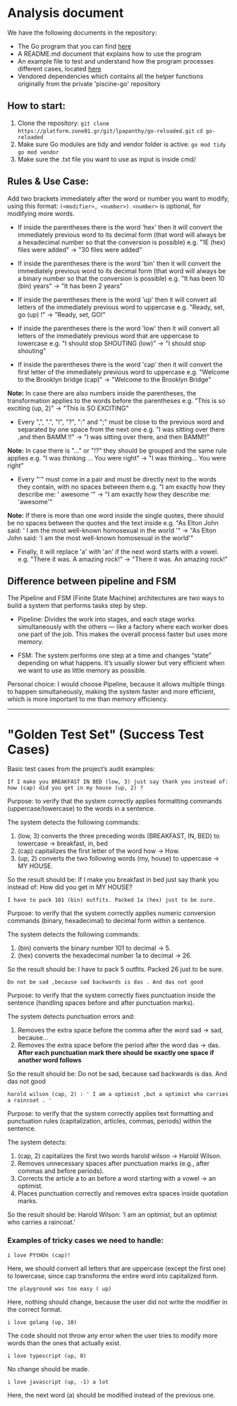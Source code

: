 # Analysis document

We have the following documents in the repository:
- The Go program that you can find [here](cmd/main.go)
- A README.md document that explains how to use the program
- An example file to test and understand how the program processes different cases, located [here](examples/example.txt)
- Vendored dependencies which contains all the helper functions originally from the private 'piscine-go' repository

## How to start:

1) Clone the repository:
```git clone https://platform.zone01.gr/git/lpapanthy/go-reloaded.git```
```cd go-reloaded```
2) Make sure Go modules are tidy and vendor folder is active:
```go mod tidy```
```go mod vendor```
3) Make sure the .txt file you want to use as input is inside cmd/

## Rules & Use Case:

Add two brackets immediately after the word or number you want to modify, using this format: ``` (<modifier>, <number>) ```.
```<number>``` is optional, for modifying more words.

- If inside the parentheses there is the word 'hex' then it will convert the immediately
previous word to its decimal form (that word will always be a hexadecimal
number so that the conversion is possible)
e.g. "1E (hex) files were added" -> "30 files were added"

- If inside the parentheses there is the word 'bin' then it will convert the immediately
previous word to its decimal form (that word will always be a binary number so that the conversion is possible)
e.g. "It has been 10 (bin) years" -> "It has been 2 years"

- If inside the parentheses there is the word 'up' then it will convert all letters of the
immediately previous word to uppercase
e.g. "Ready, set, go (up) !" -> "Ready, set, GO!"

- If inside the parentheses there is the word 'low' then it will convert all letters of the
immediately previous word that are uppercase to lowercase
e.g. "I should stop SHOUTING (low)" -> "I should stop shouting"

- If inside the parentheses there is the word 'cap' then it will convert the first letter of the
immediately previous word to uppercase
e.g. "Welcome to the Brooklyn bridge (cap)" -> "Welcome to the Brooklyn Bridge"

**Note:** In case there are also numbers inside the parentheses, the transformation applies to the <number> words
before the parentheses
e.g. "This is so exciting (up, 2)" -> "This is SO EXCITING"

- Every ",", ".", "!", "?", ":" and ";" must be close to the previous word and
separated by one space from the next one
e.g. "I was sitting over there ,and then BAMM !!" -> "I was sitting over there, and then BAMM!!"

**Note:** In case there is "..." or "!?" they should be grouped and the same rule applies
e.g. "I was thinking ... You were right" -> "I was thinking... You were right"

- Every "'" must come in a pair and must be directly next to the words they contain,
with no spaces between them
e.g. "I am exactly how they describe me: ' awesome '" -> "I am exactly how they describe me: 'awesome'"

**Note:** If there is more than one word inside the single quotes, there should be no
spaces between the quotes and the text inside
e.g. "As Elton John said: ' I am the most well-known homosexual in the world '" -> "As Elton John said: 'I am the most well-known homosexual in the world'"

- Finally, it will replace 'a' with 'an' if the next word starts with a vowel.
e.g. "There it was. A amazing rock!" -> "There it was. An amazing rock!"

## Difference between pipeline and FSM

The Pipeline and FSM (Finite State Machine) architectures are two ways to build a system that performs tasks step by step.

- Pipeline: Divides the work into stages, and each stage works simultaneously with the others — like a factory where each worker does one part of the job.
This makes the overall process faster but uses more memory.

- FSM: The system performs one step at a time and changes “state” depending on what happens. It’s usually slower but very efficient when we want to
use as little memory as possible.

Personal choice: I would choose Pipeline, because it allows multiple things to happen simultaneously, making the system faster and more efficient, which is
more important to me than memory efficiency.

---------------------------------------------------------------------------------------------------------------------------------------------------------------------

# "Golden Test Set" (Success Test Cases)

Basic test cases from the project’s audit examples:

```If I make you BREAKFAST IN BED (low, 3) just say thank you instead of: how (cap) did you get in my house (up, 2) ?```

Purpose: to verify that the system correctly applies formatting commands (uppercase/lowercase)
to the words in a sentence.

The system detects the following commands:
1) (low, 3) converts the three preceding words (BREAKFAST, IN, BED) to lowercase -> breakfast, in, bed
2) (cap) capitalizes the first letter of the word how -> How.
3) (up, 2) converts the two following words (my, house) to uppercase -> MY HOUSE.

So the result should be:
If I make you breakfast in bed just say thank you instead of: How did you get in MY HOUSE?

```I have to pack 101 (bin) outfits. Packed 1a (hex) just to be sure.```

Purpose: to verify that the system correctly applies
numeric conversion commands (binary, hexadecimal) to decimal form within a sentence.

The system detects the following commands:
1) (bin) converts the binary number 101 to decimal → 5.
2) (hex) converts the hexadecimal number 1a to decimal → 26.

So the result should be:
I have to pack 5 outfits. Packed 26 just to be sure.

```Do not be sad ,because sad backwards is das . And das not good```

Purpose: to verify that the system correctly fixes punctuation
inside the sentence (handling spaces before and after punctuation marks).

The system detects punctuation errors and:
1) Removes the extra space before the comma after the word sad → sad, because...
2) Removes the extra space before the period after the word das → das.
**After each punctuation mark there should be exactly one space if another word follows**

So the result should be:
Do not be sad, because sad backwards is das. And das not good

```harold wilson (cap, 2) : ' I am a optimist ,but a optimist who carries a raincoat . '```

Purpose: to verify that the system correctly applies text formatting
and punctuation rules (capitalization, articles, commas, periods) within the sentence.

The system detects:
1) (cap, 2) capitalizes the first two words harold wilson → Harold Wilson.
2) Removes unnecessary spaces after punctuation marks (e.g., after commas and before periods).
3) Corrects the article a to an before a word starting with a vowel → an optimist.
4) Places punctuation correctly and removes extra spaces inside quotation marks.

So the result should be:
Harold Wilson: 'I am an optimist, but an optimist who carries a raincoat.'

### Examples of tricky cases we need to handle:

```i love PYtHOn (cap)!```

Here, we should convert all letters that are uppercase (except the first one)
to lowercase, since cap transforms the entire word into capitalized form.

```the playground was too easy ( up)```

Here, nothing should change, because the user did not write the modifier in the correct format.

```i love golang (up, 10)```

The code should not throw any error when the user tries to modify
more words than the ones that actually exist.

```i love typescript (up, 0)```

No change should be made.

```i love javascript (up, -1) a lot```

Here, the next word (a) should be modified instead of the previous one.
